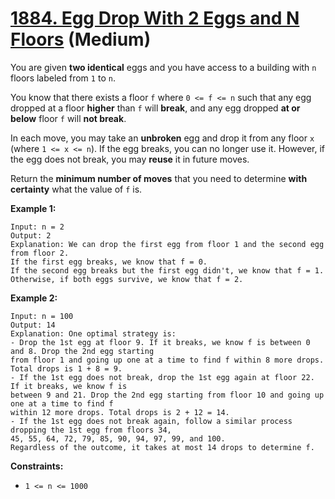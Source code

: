 # [1884. Egg Drop With 2 Eggs and N Floors][link] (Medium)

[link]: https://leetcode.cn/problems/egg-drop-with-2-eggs-and-n-floors/

You are given **two identical** eggs and you have access to a building with `n` floors labeled from
`1` to `n`.

You know that there exists a floor `f` where `0 <= f <= n` such that any egg dropped at a floor
**higher** than `f` will **break**, and any egg dropped **at or below** floor `f` will **not
break**.

In each move, you may take an **unbroken** egg and drop it from any floor `x` (where `1 <= x <= n`).
If the egg breaks, you can no longer use it. However, if the egg does not break, you may **reuse**
it in future moves.

Return the **minimum number of moves** that you need to determine **with certainty** what the value
of  `f` is.

**Example 1:**

```
Input: n = 2
Output: 2
Explanation: We can drop the first egg from floor 1 and the second egg from floor 2.
If the first egg breaks, we know that f = 0.
If the second egg breaks but the first egg didn't, we know that f = 1.
Otherwise, if both eggs survive, we know that f = 2.
```

**Example 2:**

```
Input: n = 100
Output: 14
Explanation: One optimal strategy is:
- Drop the 1st egg at floor 9. If it breaks, we know f is between 0 and 8. Drop the 2nd egg starting
from floor 1 and going up one at a time to find f within 8 more drops. Total drops is 1 + 8 = 9.
- If the 1st egg does not break, drop the 1st egg again at floor 22. If it breaks, we know f is
between 9 and 21. Drop the 2nd egg starting from floor 10 and going up one at a time to find f
within 12 more drops. Total drops is 2 + 12 = 14.
- If the 1st egg does not break again, follow a similar process dropping the 1st egg from floors 34,
45, 55, 64, 72, 79, 85, 90, 94, 97, 99, and 100.
Regardless of the outcome, it takes at most 14 drops to determine f.
```

**Constraints:**

- `1 <= n <= 1000`

